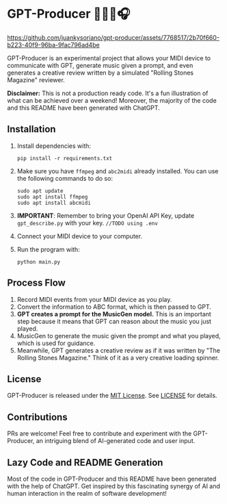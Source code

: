 # GPT-Producer 🤖🎹🎵🎧

https://github.com/juankysoriano/gpt-producer/assets/7768517/2b70f660-b223-40f9-96ba-9fac796ad4be

GPT-Producer is an experimental project that allows your MIDI device to communicate with GPT, generate music given a prompt, and even generates a creative review written by a simulated "Rolling Stones Magazine" reviewer.

**Disclaimer:** This is not a production ready code. It's a fun illustration of what can be achieved over a weekend! Moreover, the majority of the code and this README have been generated with ChatGPT.

## Installation

1. Install dependencies with:

   ```
   pip install -r requirements.txt
   ```

2. Make sure you have `ffmpeg` and `abc2midi` already installed. You can use the following commands to do so:

   ```
   sudo apt update
   sudo apt install ffmpeg
   sudo apt install abcmidi
   ```
3. **IMPORTANT**: Remember to bring your OpenAI API Key, update `gpt_describe.py` with your key. `//TODO using .env` 
4. Connect your MIDI device to your computer.

5. Run the program with:
   
   ```
   python main.py
   ```

## Process Flow

1. Record MIDI events from your MIDI device as you play.
2. Convert the information to ABC format, which is then passed to GPT.
3. **GPT creates a prompt for the MusicGen model.** This is an important step because it means that GPT can reason about the music you just played.
4. MusicGen to generate the music given the prompt and what you played, which is used for guidance.
5. Meanwhile, GPT generates a creative review as if it was written by "The Rolling Stones Magazine." Think of it as a very creative loading spinner.

## License

GPT-Producer is released under the [MIT License](https://opensource.org/licenses/MIT). See [LICENSE](LICENSE) for details.

## Contributions

PRs are welcome! Feel free to contribute and experiment with the GPT-Producer, an intriguing blend of AI-generated code and user input.

## Lazy Code and README Generation

Most of the code in GPT-Producer and this README have been generated with the help of ChatGPT. Get inspired by this fascinating synergy of AI and human interaction in the realm of software development!
